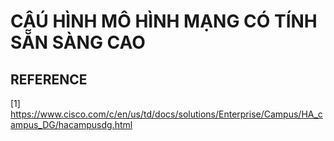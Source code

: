 # CÂÚ HÌNH MÔ HÌNH MẠNG CÓ TÍNH SẴN SÀNG CAO

## REFERENCE

[1] <https://www.cisco.com/c/en/us/td/docs/solutions/Enterprise/Campus/HA_campus_DG/hacampusdg.html>
